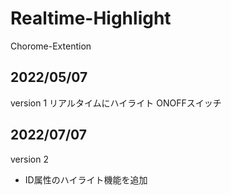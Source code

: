 # Realtime-Highlight
Chorome-Extention

## 2022/05/07
version 1
リアルタイムにハイライト
ONOFFスイッチ

## 2022/07/07
version 2
- ID属性のハイライト機能を追加

